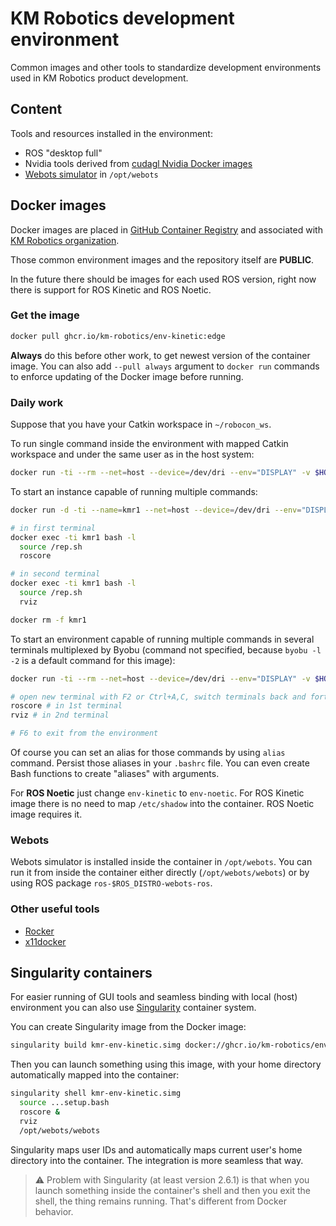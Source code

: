 # KM Robotics development environment

Common images and other tools to standardize development environments used in KM Robotics product development.

## Content

Tools and resources installed in the environment:

* ROS "desktop full"
* Nvidia tools derived from [cudagl Nvidia Docker images](https://hub.docker.com/r/nvidia/cudagl)
* [Webots simulator](https://cyberbotics.com/) in `/opt/webots`

## Docker images

Docker images are placed in [GitHub Container Registry](https://github.com/orgs/km-robotics/packages) and associated with [KM Robotics organization](https://github.com/km-robotics).

Those common environment images and the repository itself are __PUBLIC__.

In the future there should be images for each used ROS version, right now there is support for ROS Kinetic and ROS Noetic.

### Get the image

```bash
docker pull ghcr.io/km-robotics/env-kinetic:edge
```

**Always** do this before other work, to get newest version of the container image. You can also add `--pull always` argument to `docker run` commands to enforce updating of the Docker image before running.

### Daily work

Suppose that you have your Catkin workspace in `~/robocon_ws`.

To run single command inside the environment with mapped Catkin workspace and under the same user as in the host system:

```bash
docker run -ti --rm --net=host --device=/dev/dri --env="DISPLAY" -v $HOME/.Xauthority:/$HOME/.Xauthority:rw -v /etc/passwd:/etc/passwd:ro -v /etc/shadow:/etc/shadow:ro --user $UID -v $HOME/robocon_ws:$HOME/robocon_ws -e APP_WS=$HOME/robocon_ws ghcr.io/km-robotics/env-kinetic:edge CMD
```

To start an instance capable of running multiple commands:

```bash
docker run -d -ti --name=kmr1 --net=host --device=/dev/dri --env="DISPLAY" -v $HOME/.Xauthority:/$HOME/.Xauthority:rw -v /etc/passwd:/etc/passwd:ro -v /etc/shadow:/etc/shadow:ro --user $UID -v $HOME/robocon_ws:$HOME/robocon_ws -e APP_WS=$HOME/robocon_ws ghcr.io/km-robotics/env-kinetic:edge bash

# in first terminal
docker exec -ti kmr1 bash -l
  source /rep.sh
  roscore

# in second terminal
docker exec -ti kmr1 bash -l
  source /rep.sh
  rviz

docker rm -f kmr1
```

To start an environment capable of running multiple commands in several terminals multiplexed by Byobu (command not specified, because `byobu -l -2` is a default command for this image):

```bash
docker run -ti --rm --net=host --device=/dev/dri --env="DISPLAY" -v $HOME/.Xauthority:/$HOME/.Xauthority:rw -v /etc/passwd:/etc/passwd:ro -v /etc/shadow:/etc/shadow:ro --user $UID -v $HOME/robocon_ws:$HOME/robocon_ws -e APP_WS=$HOME/robocon_ws ghcr.io/km-robotics/env-kinetic:edge

# open new terminal with F2 or Ctrl+A,C, switch terminals back and forth with F3 or Ctrl+A,P and F4 or Ctrl+A,N, close terminal with Ctrl+A,K; use Esc,number instead of Fnumber in applications such as Midnight Commander
roscore # in 1st terminal
rviz # in 2nd terminal

# F6 to exit from the environment
```

Of course you can set an alias for those commands by using `alias` command. Persist those aliases in your `.bashrc` file. You can even create Bash functions to create "aliases" with arguments.

For **ROS Noetic** just change `env-kinetic` to `env-noetic`. For ROS Kinetic image there is no need to map `/etc/shadow` into the container. ROS Noetic image requires it.

### Webots

Webots simulator is installed inside the container in `/opt/webots`. You can run it from inside the container either directly (`/opt/webots/webots`) or by using ROS package `ros-$ROS_DISTRO-webots-ros`.

### Other useful tools

* [Rocker](https://github.com/osrf/rocker)
* [x11docker](https://github.com/mviereck/x11docker)

## Singularity containers

For easier running of GUI tools and seamless binding with local (host) environment you can also use [Singularity](https://sylabs.io/singularity/) container system.

You can create Singularity image from the Docker image:

```bash
singularity build kmr-env-kinetic.simg docker://ghcr.io/km-robotics/env-kinetic:edge
```

Then you can launch something using this image, with your home directory automatically mapped into the container:

```bash
singularity shell kmr-env-kinetic.simg
  source ...setup.bash
  roscore &
  rviz
  /opt/webots/webots
```

Singularity maps user IDs and automatically maps current user's home directory into the container. The integration is more seamless that way.

> :warning: Problem with Singularity (at least version 2.6.1) is that when you launch something inside the container's shell and then you exit the shell, the thing remains running. That's different from Docker behavior.
